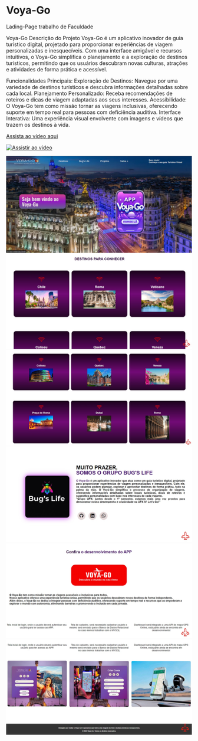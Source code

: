 # Voya-Go
Lading-Page trabalho de Faculdade




Voya-Go
Descrição do Projeto
Voya-Go é um aplicativo inovador de guia turístico digital, projetado para proporcionar experiências de viagem personalizadas e inesquecíveis. Com uma interface amigável e recursos intuitivos, o Voya-Go simplifica o planejamento e a exploração de destinos turísticos, permitindo que os usuários descubram novas culturas, atrações e atividades de forma prática e acessível.

Funcionalidades Principais:
Exploração de Destinos: Navegue por uma variedade de destinos turísticos e descubra informações detalhadas sobre cada local.
Planejamento Personalizado: Receba recomendações de roteiros e dicas de viagem adaptadas aos seus interesses.
Acessibilidade: O Voya-Go tem como missão tornar as viagens inclusivas, oferecendo suporte em tempo real para pessoas com deficiência auditiva.
Interface Interativa: Uma experiência visual envolvente com imagens e vídeos que trazem os destinos à vida.

[Assista ao vídeo aqui](https://youtu.be/mrYKP79yC0A)

[![Assistir ao vídeo](https://img.youtube.com/vi/mrYKP79yC0A/0.jpg)](https://youtu.be/mrYKP79yC0A)


![ALT Text](img-git/tela-1.jpg)
![ALT Text](img-git/tela-2.jpg)
![ALT Text](img-git/tela-3.jpg)
![ALT Text](img-git/tela-4.jpg)
![ALT Text](img-git/tela-5.jpg)
![ALT Text](img-git/tela-6.jpg)

